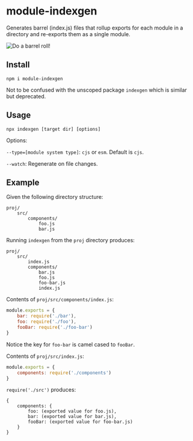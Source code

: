 # module-indexgen

Generates barrel (index.js) files that rollup exports for each module in a directory and re-exports them as a single module.

![Do a barrel roll!](https://media.giphy.com/media/ZQMVKzoTLdNBu/giphy.gif)

## Install

`npm i module-indexgen`

Not to be confused with the unscoped package `indexgen` which is similar but deprecated.

## Usage

`npx indexgen [target dir] [options]`

Options:

`--type=[module system type]`: `cjs` or `esm`. Default is `cjs`.

`--watch`: Regenerate on file changes.

## Example

Given the following directory structure:

```
proj/
    src/
        components/
            foo.js
            bar.js
```

Running `indexgen` from the `proj` directory produces:

```
proj/
    src/
        index.js
        components/
            bar.js
            foo.js
            foo-bar.js
            index.js
```

Contents of `proj/src/components/index.js`:

```js
module.exports = {
    bar: require('./bar'),
    foo: require('./foo'),    
    fooBar: require('./foo-bar')
}
```

Notice the key for `foo-bar` is camel cased to `fooBar`.

Contents of `proj/src/index.js`:

```js
module.exports = {
    components: require('./components')
}
```

`require('./src')` produces:

```
{
    components: {
        foo: (exported value for foo.js),
        bar: (exported value for bar.js),
        fooBar: (exported value for foo-bar.js)
    }
}
```
